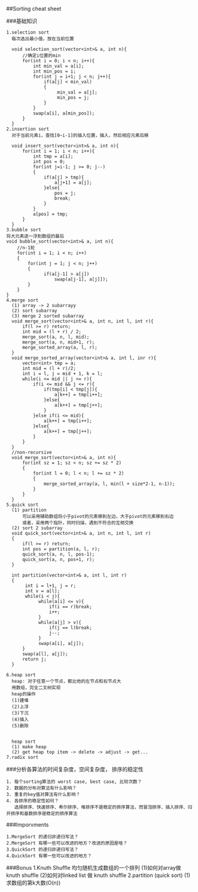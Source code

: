##Sorting cheat sheet

###基础知识

	1.selection sort
	  每次选出最小值，放在当前位置
	  
      void selection_sort(vector<int>& a, int n){
          //确定i位置的min
          for(int i = 0; i < n; i++){
              int min_val = a[i];
              int min_pos = i;
              for(int j = i+1; j < n; j++){
                  if(a[j] < min_val)
                  {
                       min_val = a[j];
                       min_pos = j;
                  }
              }
              swap(a[i], a[min_pos]);
          }
      }
	2.insertion sort
	  对于当前元素i，查找[0~i-1]的插入位置，插入，然后相应元素后移
      
      void insert_sort(vector<int>& a, int n){
          for(int i = 1; i < n; i++){
              int tmp = a[i];
              int pos = 0;
              for(int j=i-1; j >= 0; j--)
              {
                  if(a[j] > tmp){
                      a[j+1] = a[j];
                  }else{
                      pos = j;
                      break;
                  }
              }
              a[pos] = tmp;
          }
      }
    3.bubble sort
    将大元素逐一浮到数组的最后
    void bubble_sort(vector<int>& a, int n){
        //n-1轮
        for(int i = 1; i < n; i++)
        {
            for(int j = 1; j < n; j++)
            {
                  if(a[j-1] > a[j])
                      swap(a[j-1], a[j]]);
            }
        }
    }
	4.merge sort
	  (1) array -> 2 subarrayy
	  (2) sort subarray
	  (3) merge 2 sorted subarray
      void merge_sort(vector<int>& a, int n, int l, int r){
          if(l >= r) return;
          int mid = (l + r) / 2;
          merge_sort(a, n, l, mid);
          merge_sort(a, n, mid+1, r);
          merge_sorted_array(a, l, r);
      }
      void merge_sorted_array(vector<int>& a, int l, inr r){
	      vector<int> tmp = a;
          int mid = (l + r)/2;
          int i = l, j = mid + 1, k = l;
          while(i <= mid || j <= r){
              if(i <= mid && j <= r){
                  if(tmp[i] < tmp[j]){
                      a[k++] = tmp[i++];
                  }else{
                      a[k++] = tmp[j++];
                  }
              }else if(i <= mid){
                  a[k++] = tmp[i++];
              }else{
                  a[k++] = tmp[j++];
              }
          }
      }
      //non-recursive
      void merge_sort(vector<int>& a, int n){
          for(int sz = 1; sz < n; sz += sz * 2)
          {
              for(int l = 0; l < n; l += sz * 2)
              {
                  merge_sorted_array(a, l, min(l + size*2-1, n-1));
              }
          }
      }
	5.quick sort
	  (1) partition
          可以采用辅助数组将小于pivot的元素移到左边，大于pivot的元素移到右边
          或者，采用两个指针，同时扫描，遇到不符合的互相交换
	  (2) sort 2 subarray
      void quick_sort(vector<int>& a, int n, int l, int r)
      {
	      if(l >= r) return;
          int pos = partition(a, l, r);
          quick_sort(a, n, l, pos-1);
          quick_sort(a, n, pos+1, r);
      }

      int partition(vector<int>& a, int l, int r)
      {
           int i = l+1, j = r;
           int v = a[l];
           while(i < j){
                while(a[i] <= v){
                    if(i == r)break;
                    i++;
                }
                while(a[j] > v){
                    if(j == l)break;
                    j--;
                }
                swap(a[i], a[j]);
          }
          swap(a[l], a[j]);
          return j;
      }

	6.heap sort
      heap: 对于任意一个节点，都比他的左节点和右节点大
      用数组，完全二叉树实现
      heap的操作
      (1)建堆
      (2)上浮
      (3)下沉
      (4)插入
      (5)删除
      

      heap sort
	  (1) make heap
	  (2) get heap top item -> delete -> adjust -> get...
	7.radix sort

###分析各算法的时间复杂度，空间复杂度， 排序的稳定性

	1. 每个sorting算法的 worst case, best case, 比较次数？
	2. 数据的分布对算法有什么影响？
	3. 重复的key值对算法有什么影响？
	4. 各排序的稳定性如何？
	   选择排序、快速排序、希尔排序、堆排序不是稳定的排序算法，而冒泡排序、插入排序、归并排序和基数排序是稳定的排序算法

###Imporvments

	1.MergeSort 的递归非递归写法？
	2.MergeSort 有哪一些可以改进的地方？改进的原因是啥？
    3.QuickSort 的递归非递归写法？
    4.QuickSort 有哪一些可以改进的地方？



###Bonus
	1.Knuth Shuffle
	  均匀随机生成数组的一个排列
	  (1)如何对array做 knuth shuffle
	  (2)如何对linked list 做 knuth shuffle
	2.partition (quick sort)
	  (1)求数组的第k大数(O(n))